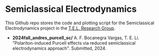 # Semiclassical Electrodynamics 

This Github repo stores the code and plotting script for the Semiclassical Electrodynamics project in the [T.E.L. Research Group](https://www.taoeli.org/).

- **2024fall_andres_purcell_sc/**
A. F. Bocanegra Vargas, T. E. Li. "Polariton-induced Purcell effects via reduced semiclassical electrodynamics approach". Submitted, 2024.